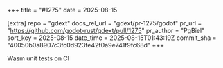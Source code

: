 +++
title = "#1275"
date = 2025-08-15

[extra]
repo = "gdext"
docs_rel_url = "gdext/pr-1275/godot"
pr_url = "https://github.com/godot-rust/gdext/pull/1275"
pr_author = "PgBiel"
sort_key = 2025-08-15
date_time = 2025-08-15T01:43:19Z
commit_sha = "40050b0a8907c3fc0d923fe42f0a9e741f9fc68d"
+++

Wasm unit tests on CI
